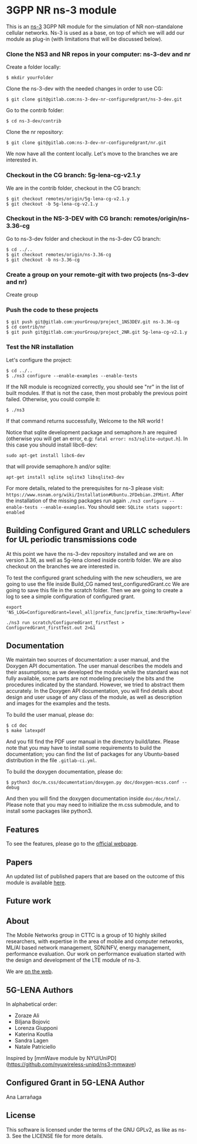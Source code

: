 # 3GPP NR ns-3 module #

This is an [ns-3](https://www.nsnam.org "ns-3 Website") 3GPP NR module for the
simulation of NR non-standalone cellular networks. Ns-3 is used as a base,
on top of which we will add our module as plug-in (with limitations that will
be discussed below).


### Clone the NS3 and NR repos in your computer: ns-3-dev and nr

Create a folder locally:

```
$ mkdir yourFolder
```
Clone the ns-3-dev with the needed changes in order to use CG:

```
$ git clone git@gitlab.com:ns-3-dev-nr-configuredgrant/ns-3-dev.git
```

Go to the contrib folder:
```
$ cd ns-3-dev/contrib
```
Clone the nr repository:
```
$ git clone git@gitlab.com:ns-3-dev-nr-configuredgrant/nr.git
```
We now have all the content locally. Let's move to the branches we are interested in.


### Checkout in the CG branch: 5g-lena-cg-v2.1.y

We are in the contrib folder, checkout in the CG branch:
```
$ git checkout remotes/origin/5g-lena-cg-v2.1.y
$ git checkout -b 5g-lena-cg-v2.1.y
```

### Checkout in the NS-3-DEV with CG branch: remotes/origin/ns-3.36-cg

Go to ns-3-dev folder and checkout in the ns-3-dev CG branch:
```
$ cd ../..
$ git checkout remotes/origin/ns-3.36-cg
$ git checkout -b ns-3.36-cg
```

### Create a group on your remote-git with two projects (ns-3-dev and nr)
Create group

### Push the code to these projects

```
$ git push git@gitlab.com:yourGroup/project_1NS3DEV.git ns-3.36-cg
$ cd contrib/nr
$ git push git@gitlab.com:yourGroup/project_2NR.git 5g-lena-cg-v2.1.y 
```

### Test the NR installation

Let's configure the project:

```
$ cd ../..
$ ./ns3 configure --enable-examples --enable-tests
```

If the NR module is recognized correctly, you should see "nr" in the list of
built modules. If that is not the case, then most probably the previous
point failed. Otherwise, you could compile it:

```
$ ./ns3
```

If that command returns successfully, Welcome to the NR world !

Notice that sqlite development package and semaphore.h are required (otherwise
you will get an error, e.g: `fatal error: ns3/sqlite-output.h`). In this case
you should install libc6-dev:

```
sudo apt-get install libc6-dev
```

that will provide semaphore.h and/or sqlite:

```
apt-get install sqlite sqlite3 libsqlite3-dev
```

For more details, related to the prerequisites for ns-3 please visit: `https://www.nsnam.org/wiki/Installation#Ubuntu.2FDebian.2FMint`.
After the installation of the missing packages run again `./ns3 configure --enable-tests --enable-examples`.
You should see: `SQLite stats support: enabled`


## Building **Configured Grant** and **URLLC schedulers** for UL periodic transmissions code
At this point we have the ns-3-dev repository installed and we are on version 3.36, 
as well as 5g-lena cloned inside contrib folder. We are also checkout on the branches we are interested in.

To test the configured grant scheduling with the new scheudlers,
we are going to use the file inside Build_CG named test_configuredGrant.cc
We are going to save this file in the scratch folder.
Then we are going to create a log to see a simple configuration of configured grant.
```
export 'NS_LOG=ConfiguredGrant=level_all|prefix_func|prefix_time:NrUePhy=level_all|prefix_func|prefix_time:NrUeMac=level_all|prefix_func|prefix_time:NrMacSchedulerNs3=level_all|prefix_func|prefix_time:LteRlcUm=level_all|prefix_func|prefix_time:NrGnbPhy=level_all|prefix_func|prefix_time:NrGnbMac=level_all|prefix_func|prefix_time:NrMacSchedulerOfdma=level_all|prefix_func|prefix_time:NrSpectrumPhy=level_all|prefix_func|prefix_time:BwpManagerGnb=level_all|prefix_func|prefix_time:NrMacSchedulerHarqRr=level_all|prefix_func|prefix_time' 

./ns3 run scratch/ConfiguredGrant_firstTest > ConfiguredGrant_firstTest.out 2>&1
```

## Documentation

We maintain two sources of documentation: a user manual, and the Doxygen API
documentation. The user manual describes the models and their assumptions; as
we developed the module while the standard was not fully available, some parts
are not modeling precisely the bits and the procedures indicated by the
standard. However, we tried to abstract them accurately. In the Doxygen API
documentation, you will find details about design and user usage of any class
of the module, as well as description and images for the examples and the
tests.

To build the user manual, please do:

```
$ cd doc
$ make latexpdf
```

And you fill find the PDF user manual in the directory build/latex. Please note
that you may have to install some requirements to build the documentation; you
can find the list of packages for any Ubuntu-based distribution in the file
`.gitlab-ci.yml`.

To build the doxygen documentation, please do:

```
$ python3 doc/m.css/documentation/doxygen.py doc/doxygen-mcss.conf --debug
```

And then you will find the doxygen documentation inside `doc/doc/html/`.
Please note that you may need to initialize the m.css submodule, and
to install some packages like python3.

## Features

To see the features, please go to the [official webpage](https://cttc-lena.gitlab.io/5g-lena-website/features/).

## Papers

An updated list of published papers that are based on the outcome of this
module is available
[here](https://cttc-lena.gitlab.io/5g-lena-website/papers/).

## Future work

## About

The Mobile Networks group in CTTC is a group of 10 highly skilled researchers, with expertise in the area of mobile and computer networks, ML/AI based network management, SDN/NFV, energy management, performance evaluation. Our work on performance evaluation started with the design and development of the LTE module of ns-3.

We are [on the web](https://cttc-lena.gitlab.io/5g-lena-website/about/).

## 5G-LENA Authors ##

In alphabetical order:

- Zoraze Ali
- Biljana Bojovic
- Lorenza Giupponi
- Katerina Koutlia
- Sandra Lagen
- Natale Patriciello

Inspired by [mmWave module by NYU/UniPD] (https://github.com/nyuwireless-unipd/ns3-mmwave)

## Configured Grant in 5G-LENA Author ##

Ana Larrañaga

## License ##

This software is licensed under the terms of the GNU GPLv2, as like as ns-3.
See the LICENSE file for more details.

